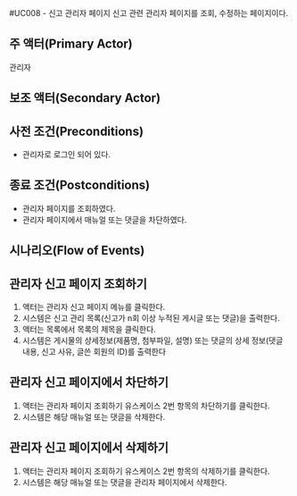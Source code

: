 #UC008 - 신고 관리자 페이지 
신고 관련 관리자 페이지를 조회, 수정하는 페이지이다.

## 주 액터(Primary Actor)
관리자

## 보조 액터(Secondary Actor)

## 사전 조건(Preconditions)
- 관리자로 로그인 되어 있다.

## 종료 조건(Postconditions)
- 관리자 페이지를 조회하였다.
- 관리자 페이지에서 매뉴얼 또는 댓글을 차단하였다.

## 시나리오(Flow of Events)

## 관리자 신고 페이지 조회하기
1. 액터는 관리자 신고 페이지 메뉴를 클릭한다.
2. 시스템은 신고 관리 목록(신고가 n회 이상 누적된 게시글 또는 댓글)을 출력한다.
3. 액터는 목록에서 목록의 제목을 클릭한다.
4. 시스템은 게시물의 상세정보(제품명, 첨부파일, 설명) 또는 댓글의 상세 정보(댓글 내용, 신고 사유, 글쓴 회원의 ID)를 출력한다

## 관리자 신고 페이지에서 차단하기
1. 액터는 관리자 페이지 조회하기 유스케이스 2번 항목의 차단하기를 클릭한다.
2. 시스템은 해당 매뉴얼 또는 댓글을 삭제한다.
      
## 관리자 신고 페이지에서 삭제하기
1. 액터는 관리자 페이지 조회하기 유스케이스 2번 항목의 삭제하기를 클릭한다.
2. 시스템은 해당 매뉴얼 또는 댓글을 관리자 페이지에서 삭제한다.
      